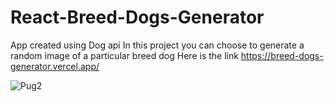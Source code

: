 # React-Breed-Dogs-Generator
App created using Dog api
In this project you can choose to generate a random image of a particular breed dog 
Here is the link https://breed-dogs-generator.vercel.app/

![Pug2](https://github.com/Nixx-A/React-Breed-Dogs-Generator/assets/71731922/bcbe6d63-6d8d-455f-a081-4a6f1a6a71ed)
